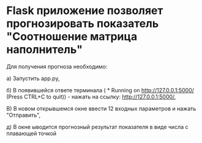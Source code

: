 # Flask приложение позволяет прогнозировать показатель "Соотношение матрица наполнитель"

Для получения прогноза необходимо:

а) Запустить app.py,

б) В появившейся ответе терминала ( * Running on http://127.0.0.1:5000/ (Press CTRL+C to quit)) - нажать на ссылку: http://127.0.0.1:5000/,

В) В новом открывшемся окне ввести 12 входных параметров и нажать "Отправить",

д) В окне ыводится прогнозный результат показателя в виде числа с плавающей точкой
